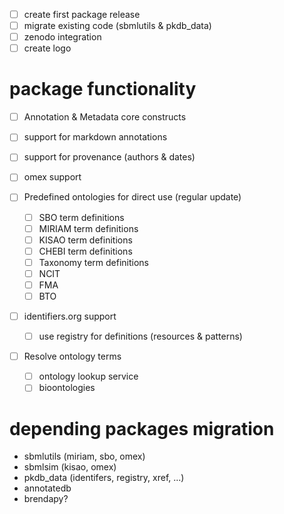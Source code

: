 - [ ] create first package release
- [ ] migrate existing code (sbmlutils & pkdb_data)  
- [ ] zenodo integration  
- [ ] create logo

# package functionality
- [ ] Annotation & Metadata core constructs
- [ ] support for markdown annotations
- [ ] support for provenance (authors & dates)

- [ ] omex support

- [ ] Predefined ontologies for direct use (regular update)
  - [ ] SBO term definitions
  - [ ] MIRIAM term definitions
  - [ ] KISAO term definitions
  - [ ] CHEBI term definitions
  - [ ] Taxonomy term definitions
  - [ ] NCIT
  - [ ] FMA
  - [ ] BTO
- [ ] identifiers.org support
    - [ ] use registry for definitions (resources & patterns)
- [ ] Resolve ontology terms
    - [ ] ontology lookup service
    - [ ] bioontologies
    
# depending packages migration
- sbmlutils (miriam, sbo, omex)
- sbmlsim (kisao, omex)
- pkdb_data (identifers, registry, xref, ...)
- annotatedb
- brendapy?

